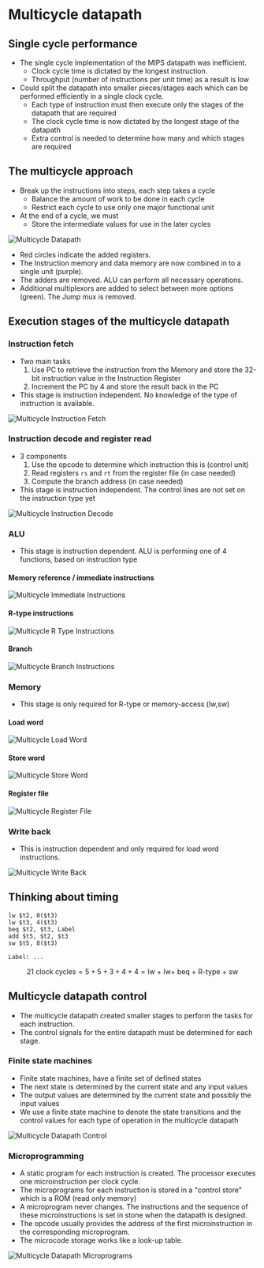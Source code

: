 # Multicycle datapath

## Single cycle performance

- The single cycle implementation of the MIPS datapath was inefficient.
    - Clock cycle time is dictated by the longest instruction.
    - Throughput (number of instructions per unit time) as a result is low
- Could split the datapath into smaller pieces/stages each which can be performed efficiently in a single clock cycle.
    - Each type of instruction must then execute only the stages of the datapath that are required
    - The clock cycle time is now dictated by the longest stage of the datapath
    - Extra control is needed to determine how many and which stages are required

## The multicycle approach

- Break up the instructions into steps, each step takes a cycle
    - Balance the amount of work to be done in each cycle
    - Restrict each cycle to use only one major functional unit
- At the end of a cycle, we must
    - Store the intermediate values for use in the later cycles

![Multicycle Datapath](./figures/multicycle-datapath.png)

- Red circles indicate the added registers.
- The Instruction memory and data memory are now combined in to a single unit (purple).
- The adders are removed. ALU can perform all necessary operations.
- Additional multiplexors are added to select between more options (green). The Jump mux is removed.

## Execution stages of the multicycle datapath

### Instruction fetch

- Two main tasks
    1) Use PC to retrieve the instruction from the Memory and store the 32-bit instruction value in the Instruction Register
    2) Increment the PC by 4 and store the result back in the PC
- This stage is instruction independent. No knowledge of the type of instruction is available.

![Multicycle Instruction Fetch](./figures/multicycle-instruction-fetch.png)

### Instruction decode and register read

- 3 components
    1) Use the opcode to determine which instruction this is (control unit)
    2) Read registers `rs` and `rt` from the register file (in case needed)
    3) Compute the branch address (in case needed)
- This stage is instruction independent. The control lines are not set on the instruction type yet

![Multicycle Instruction Decode](./figures/multicycle-instruction-decode.png)

### ALU

- This stage is instruction dependent. ALU is performing one of 4 functions, based on instruction type

#### Memory reference / immediate instructions

![Multicycle Immediate Instructions](./figures/multicycle-immediate-instructions.png)

#### R-type instructions

![Multicycle R Type Instructions](./figures/multicycle-rtype-instructions.png)

#### Branch

![Multicycle Branch Instructions](./figures/multicycle-branch-instructions.png)

### Memory

- This stage is only required for R-type or memory-access (lw,sw)

#### Load word

![Multicycle Load Word](./figures/multicycle-load-word.png)

#### Store word

![Multicycle Store Word](./figures/multicycle-store-word.png)

#### Register file

![Multicycle Register File](./figures/multicycle-reg-file.png)

### Write back

- This is instruction dependent and only required for load word instructions.

![Multicycle Write Back](./figures/multicycle-write-back.png)

## Thinking about timing

```
lw $t2, 0($t3)
lw $t3, 4($t3)
beq $t2, $t3, Label
add $t5, $t2, $t3
sw $t5, 8($t3)

Label: ...
```

$$
    \text{21 clock cycles} = 5 + 5 + 3 + 4 + 4 = \text{lw + lw+ beq + R-type + sw}
$$

## Multicycle datapath control

- The multicycle datapath created smaller stages to perform the tasks for each instruction.
- The control signals for the entire datapath must be determined for each stage.

### Finite state machines

- Finite state machines, have a finite set of defined states
- The next state is determined by the current state and any input values
- The output values are determined by the current state and possibly the input values
- We use a finite state machine to denote the state transitions and the control values for each type of operation in the multicycle datapath

![Multicycle Datapath Control](./figures/multicycle-datapath-control.png)

### Microprogramming

- A static program for each instruction is created. The processor executes one microinstruction per clock cycle.
- The microprograms for each instruction is stored in a "control store" which is a ROM (read only memory)
- A microprogram never changes. The instructions and the sequence of these microinstructions is set in stone when the datapath is designed. 
- The opcode usually provides the address of the first microinstruction in the corresponding microprogram.
- The microcode storage works like a look-up table.

![Multicycle Datapath Microprograms](./figures/multicycle-microprograms.png)